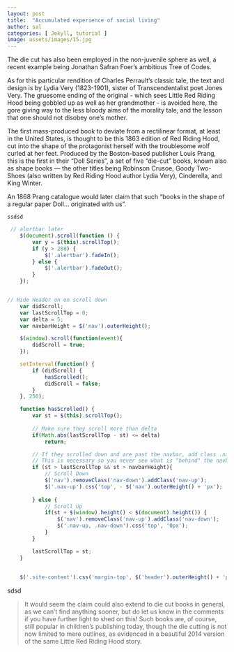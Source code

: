 ```yaml
---
layout: post
title:  "Accumulated experience of social living"
author: sal
categories: [ Jekyll, tutorial ]
image: assets/images/15.jpg
---
```

The die cut has also been employed in the non-juvenile sphere as well, a recent example being Jonathan Safran Foer’s ambitious Tree of Codes. 

As for this particular rendition of Charles Perrault’s classic tale, the text and design is by Lydia Very (1823-1901), sister of Transcendentalist poet Jones Very. The gruesome ending of the original - which sees Little Red Riding Hood being gobbled up as well as her grandmother - is avoided here, the gore giving way to the less bloody aims of the morality tale, and the lesson that one should not disobey one’s mother.

The first mass-produced book to deviate from a rectilinear format, at least in the United States, is thought to be this 1863 edition of Red Riding Hood, cut into the shape of the protagonist herself with the troublesome wolf curled at her feet. Produced by the Boston-based publisher Louis Prang, this is the first in their “Doll Series”, a set of five “die-cut” books, known also as shape books — the other titles being Robinson Crusoe, Goody Two-Shoes (also written by Red Riding Hood author Lydia Very), Cinderella, and King Winter. 

An 1868 Prang catalogue would later claim that such “books in the shape of a regular paper Doll... originated with us”. 

`ssdsd`

```javascript
 // alertbar later
    $(document).scroll(function () {
        var y = $(this).scrollTop();
        if (y > 280) {
            $('.alertbar').fadeIn();
        } else {
            $('.alertbar').fadeOut();
        }
    });


// Hide Header on on scroll down
    var didScroll;
    var lastScrollTop = 0;
    var delta = 5;
    var navbarHeight = $('nav').outerHeight();

    $(window).scroll(function(event){
        didScroll = true;
    });

    setInterval(function() {
        if (didScroll) {
            hasScrolled();
            didScroll = false;
        }
    }, 250);

    function hasScrolled() {
        var st = $(this).scrollTop();
        
        // Make sure they scroll more than delta
        if(Math.abs(lastScrollTop - st) <= delta)
            return;

        // If they scrolled down and are past the navbar, add class .nav-up.
        // This is necessary so you never see what is "behind" the navbar.
        if (st > lastScrollTop && st > navbarHeight){
            // Scroll Down            
            $('nav').removeClass('nav-down').addClass('nav-up'); 
            $('.nav-up').css('top', - $('nav').outerHeight() + 'px');
           
        } else {
            // Scroll Up
            if(st + $(window).height() < $(document).height()) {               
                $('nav').removeClass('nav-up').addClass('nav-down');
                $('.nav-up, .nav-down').css('top', '0px');             
            }
        }

        lastScrollTop = st;
    }
    
    
    $('.site-content').css('margin-top', $('header').outerHeight() + 'px');
```

sdsd

> It would seem the claim could also extend to die cut books in general, as we can’t find anything sooner, but do let us know in the comments if you have further light to shed on this! Such books are, of course, still popular in children’s publishing today, though the die cutting is not now limited to mere outlines, as evidenced in a beautiful 2014 version of the same Little Red Riding Hood story. 